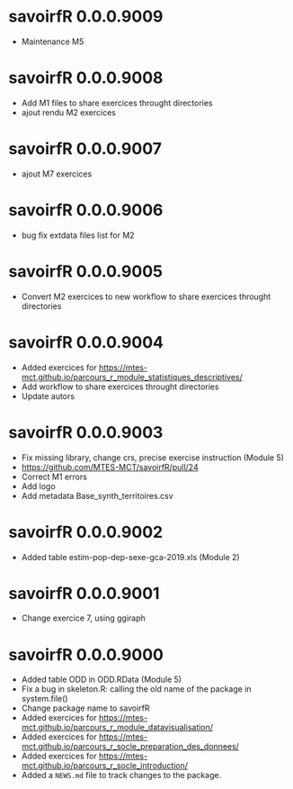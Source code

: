 # savoirfR 0.0.0.9009
* Maintenance M5

# savoirfR 0.0.0.9008
* Add M1 files to share exercices throught directories
* ajout rendu M2 exercices

# savoirfR 0.0.0.9007
* ajout M7 exercices

# savoirfR 0.0.0.9006
* bug fix extdata files list for M2

# savoirfR 0.0.0.9005
* Convert M2 exercices to new workflow to share exercices throught directories

# savoirfR 0.0.0.9004
* Added exercices for https://mtes-mct.github.io/parcours_r_module_statistiques_descriptives/
* Add workflow to share exercices throught directories
* Update autors

# savoirfR 0.0.0.9003

* Fix missing library, change crs, precise exercise instruction  (Module 5)
* https://github.com/MTES-MCT/savoirfR/pull/24
* Correct M1 errors
* Add logo
* Add metadata Base_synth_territoires.csv

# savoirfR 0.0.0.9002

* Added table estim-pop-dep-sexe-gca-2019.xls (Module 2)

# savoirfR 0.0.0.9001

* Change exercice 7, using ggiraph

# savoirfR 0.0.0.9000

* Added table ODD in ODD.RData (Module 5)
* Fix a bug in skeleton.R: calling the old name of the package in system.file()
* Change package name to savoirfR
* Added exercices for https://mtes-mct.github.io/parcours_r_module_datavisualisation/
* Added exercices for https://mtes-mct.github.io/parcours_r_socle_preparation_des_donnees/
* Added exercices for https://mtes-mct.github.io/parcours_r_socle_introduction/
* Added a `NEWS.md` file to track changes to the package.
